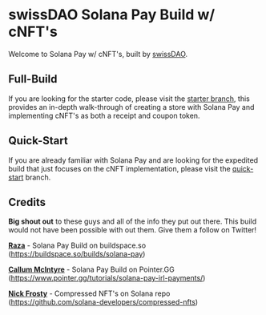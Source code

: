 # swissDAO Solana Pay Build w/ cNFT's

Welcome to Solana Pay w/ cNFT's, built by [swissDAO](https://twitter.com/swissDAOspace).

## Full-Build
If you are looking for the starter code, please visit the [starter branch](https://github.com/swissDAO/solana-pay-cnfts/tree/starter), this provides an in-depth walk-through of creating a store with Solana Pay and implementing cNFT's as both a receipt and coupon token.


## Quick-Start
If you are already familiar with Solana Pay and are looking for the expedited build that just focuses on the cNFT implementation, please visit the [quick-start](https://github.com/swissDAO/solana-pay-cnfts/tree/quick_start) branch.

## Credits

**Big shout out** to these guys and all of the info they put out there. This build would not have been possible with out them. Give them a follow on Twitter!

[**Raza**](https://twitter.com/AlmostEfficient) - Solana Pay Build on buildspace.so (https://buildspace.so/builds/solana-pay)

[**Callum McIntyre**](https://twitter.com/callum_codes) - Solana Pay Build on Pointer.GG (https://www.pointer.gg/tutorials/solana-pay-irl-payments/)

[**Nick Frosty**](https://twitter.com/nickfrosty) - Compressed NFT's on Solana repo (https://github.com/solana-developers/compressed-nfts)